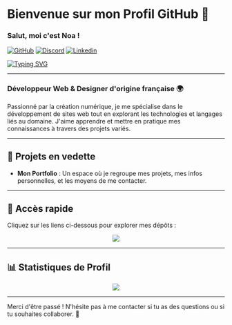 
# Bienvenue sur mon Profil GitHub 👋
### Salut, moi c'est Noa !

[![GitHub](https://img.shields.io/badge/NoaKajou-333333?logo=Github&logoColor=white)](https://github.com/NoaKajou) 
[![Discord](https://img.shields.io/badge/Kaneki1394_-5865F2?logo=Discord&logoColor=white)](https://discord.com/users/702504146250760273) 
[![Linkedin](https://img.shields.io/badge/NoaR-blue?logo=Linkedin&logoColor=white)](https://www.linkedin.com/in/noa-rafrafi-a0bb33311/)

[![Typing SVG](https://readme-typing-svg.demolab.com?font=Fira+Code&pause=1000&width=435&lines=TOUT+EST+POSSIBLE+AVEC+LA+CARTE+KIWI)](https://git.io/typing-svg)

---

### Développeur Web & Designer d'origine française 🌍  
Passionné par la création numérique, je me spécialise dans le développement de sites web tout en explorant les technologies et langages liés au domaine. J'aime apprendre et mettre en pratique mes connaissances à travers des projets variés.

---

## 🚀 Projets en vedette  
- **Mon Portfolio** : Un espace où je regroupe mes projets, mes infos personnelles, et les moyens de me contacter.

---

## 🔗 Accès rapide  
Cliquez sur les liens ci-dessous pour explorer mes dépôts :

<div align="center">
  <a href="https://github.com/NoaKajou/portfolio#readme"><img src="https://img.shields.io/badge/Portfolio-333333?logo=Github&logoColor=white"/></a>
</div>

---

## 📊 Statistiques de Profil  
<div align='center'>
  <a href="https://github.com/NoaKajou">
    <img src="https://komarev.com/ghpvc/?username=NoaKajou&color=69a5dc&style=flat&label=Vues+du+profil"/>
  </a>
</div>

---

Merci d'être passé ! N'hésite pas à me contacter si tu as des questions ou si tu souhaites collaborer. 🤝
